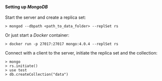 #### Setting up _MongoDB_

Start the server and create a replica set:
```
> mongod --dbpath <path_to_data_folder> --replSet rs
```

Or just start a _Docker_ container:
```
> docker run -p 27017:27017 mongo:4.0.4 --replSet rs
```

Connect with a client to the server, initiate the replica set and the collection:
```
> mongo
> rs.initiate()
> use test
> db.createCollection("data")
```